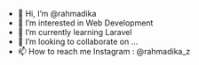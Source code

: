 - 👋 Hi, I’m @rahmadika
- 👀 I’m interested in Web Development
- 🌱 I’m currently learning Laravel
- 💞️ I’m looking to collaborate on ...
- 📫 How to reach me Instagram : @rahmadika_z

<!---
rahmadika/rahmadika is a ✨ special ✨ repository because its `README.md` (this file) appears on your GitHub profile.
You can click the Preview link to take a look at your changes.
--->
